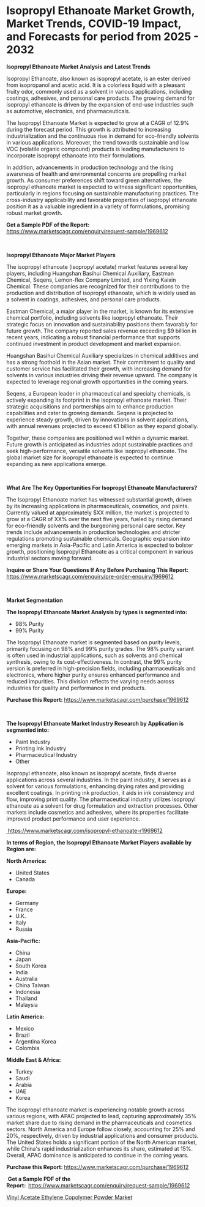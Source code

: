 <p><h1>Isopropyl Ethanoate Market Growth, Market Trends, COVID-19 Impact, and Forecasts for period from 2025 - 2032</h1></p><p><strong>Isopropyl Ethanoate Market Analysis and Latest Trends</strong></p>
<p><p>Isopropyl Ethanoate, also known as isopropyl acetate, is an ester derived from isopropanol and acetic acid. It is a colorless liquid with a pleasant fruity odor, commonly used as a solvent in various applications, including coatings, adhesives, and personal care products. The growing demand for isopropyl ethanoate is driven by the expansion of end-use industries such as automotive, electronics, and pharmaceuticals.</p><p>The Isopropyl Ethanoate Market is expected to grow at a CAGR of 12.9% during the forecast period. This growth is attributed to increasing industrialization and the continuous rise in demand for eco-friendly solvents in various applications. Moreover, the trend towards sustainable and low VOC (volatile organic compound) products is leading manufacturers to incorporate isopropyl ethanoate into their formulations.</p><p>In addition, advancements in production technology and the rising awareness of health and environmental concerns are propelling market growth. As consumer preferences shift toward green alternatives, the isopropyl ethanoate market is expected to witness significant opportunities, particularly in regions focusing on sustainable manufacturing practices. The cross-industry applicability and favorable properties of isopropyl ethanoate position it as a valuable ingredient in a variety of formulations, promising robust market growth.</p></p>
<p><strong>Get a Sample PDF of the Report:&nbsp;</strong> <a href="https://www.marketscagr.com/enquiry/request-sample/1969612?utm_campaign=3263&utm_medium=2&utm_source=Github&utm_content=ia&utm_term=01042025&utm_id=isopropyl-ethanoate">https://www.marketscagr.com/enquiry/request-sample/1969612</a></p>
<p>&nbsp;</p>
<p><strong>Isopropyl Ethanoate Major Market Players</strong></p>
<p><p>The isopropyl ethanoate (isopropyl acetate) market features several key players, including Huangshan Basihui Chemical Auxiliary, Eastman Chemical, Seqens, Lemon-flex Company Limited, and Yixing Kaixin Chemical. These companies are recognized for their contributions to the production and distribution of isopropyl ethanoate, which is widely used as a solvent in coatings, adhesives, and personal care products.</p><p>Eastman Chemical, a major player in the market, is known for its extensive chemical portfolio, including solvents like isopropyl ethanoate. Their strategic focus on innovation and sustainability positions them favorably for future growth. The company reported sales revenue exceeding $9 billion in recent years, indicating a robust financial performance that supports continued investment in product development and market expansion.</p><p>Huangshan Basihui Chemical Auxiliary specializes in chemical additives and has a strong foothold in the Asian market. Their commitment to quality and customer service has facilitated their growth, with increasing demand for solvents in various industries driving their revenue upward. The company is expected to leverage regional growth opportunities in the coming years.</p><p>Seqens, a European leader in pharmaceutical and specialty chemicals, is actively expanding its footprint in the isopropyl ethanoate market. Their strategic acquisitions and partnerships aim to enhance production capabilities and cater to growing demands. Seqens is projected to experience steady growth, driven by innovations in solvent applications, with annual revenues projected to exceed €1 billion as they expand globally.</p><p>Together, these companies are positioned well within a dynamic market. Future growth is anticipated as industries adopt sustainable practices and seek high-performance, versatile solvents like isopropyl ethanoate. The global market size for isopropyl ethanoate is expected to continue expanding as new applications emerge.</p></p>
<p>&nbsp;</p>
<p><strong>What Are The Key Opportunities For Isopropyl Ethanoate Manufacturers?</strong></p>
<p><p>The Isopropyl Ethanoate market has witnessed substantial growth, driven by its increasing applications in pharmaceuticals, cosmetics, and paints. Currently valued at approximately $XX million, the market is projected to grow at a CAGR of XX% over the next five years, fueled by rising demand for eco-friendly solvents and the burgeoning personal care sector. Key trends include advancements in production technologies and stricter regulations promoting sustainable chemicals. Geographic expansion into emerging markets in Asia-Pacific and Latin America is expected to bolster growth, positioning Isopropyl Ethanoate as a critical component in various industrial sectors moving forward.</p></p>
<p><strong>Inquire or Share Your Questions If Any Before Purchasing This Report:</strong> <a href="https://www.marketscagr.com/enquiry/pre-order-enquiry/1969612?utm_campaign=3263&utm_medium=2&utm_source=Github&utm_content=ia&utm_term=01042025&utm_id=isopropyl-ethanoate">https://www.marketscagr.com/enquiry/pre-order-enquiry/1969612</a></p>
<p>&nbsp;</p>
<p><strong>Market Segmentation</strong></p>
<p><strong>The Isopropyl Ethanoate Market Analysis by types is segmented into:</strong></p>
<p><ul><li>98% Purity</li><li>99% Purity</li></ul></p>
<p><p>The Isopropyl Ethanoate market is segmented based on purity levels, primarily focusing on 98% and 99% purity grades. The 98% purity variant is often used in industrial applications, such as solvents and chemical synthesis, owing to its cost-effectiveness. In contrast, the 99% purity version is preferred in high-precision fields, including pharmaceuticals and electronics, where higher purity ensures enhanced performance and reduced impurities. This division reflects the varying needs across industries for quality and performance in end products.</p></p>
<p><strong>Purchase this Report:&nbsp;</strong><a href="https://www.marketscagr.com/purchase/1969612?utm_campaign=3263&utm_medium=2&utm_source=Github&utm_content=ia&utm_term=01042025&utm_id=isopropyl-ethanoate">https://www.marketscagr.com/purchase/1969612</a></p>
<p>&nbsp;</p>
<p><strong>The Isopropyl Ethanoate Market Industry Research by Application is segmented into:</strong></p>
<p><ul><li>Paint Industry</li><li>Printing Ink Industry</li><li>Pharmaceutical Industry</li><li>Other</li></ul></p>
<p><p>Isopropyl ethanoate, also known as isopropyl acetate, finds diverse applications across several industries. In the paint industry, it serves as a solvent for various formulations, enhancing drying rates and providing excellent coatings. In printing ink production, it aids in ink consistency and flow, improving print quality. The pharmaceutical industry utilizes isopropyl ethanoate as a solvent for drug formulation and extraction processes. Other markets include cosmetics and adhesives, where its properties facilitate improved product performance and user experience.</p></p>
<p><a href="https://www.marketscagr.com/isopropyl-ethanoate-r1969612?utm_campaign=3263&utm_medium=2&utm_source=Github&utm_content=ia&utm_term=01042025&utm_id=isopropyl-ethanoate">&nbsp;https://www.marketscagr.com/isopropyl-ethanoate-r1969612</a></p>
<p><strong>In terms of Region, the Isopropyl Ethanoate Market Players available by Region are:</strong></p>
<p>
    <p> <strong> North America: </strong>
        <ul>
            <li>United States</li>
            <li>Canada</li>
        </ul>
        </p> 
    <p> <strong> Europe: </strong>
        <ul>
            <li>Germany</li>
            <li>France</li>
            <li>U.K.</li>
            <li>Italy</li>
            <li>Russia</li>
        </ul>
        </p> 
    <p> <strong> Asia-Pacific: </strong>
        <ul>
            <li>China</li>
            <li>Japan</li>
            <li>South Korea</li>
            <li>India</li>
            <li>Australia</li>
            <li>China Taiwan</li>
            <li>Indonesia</li>
            <li>Thailand</li>
            <li>Malaysia</li>
        </ul>
        </p> 
    <p> <strong> Latin America: </strong>
        <ul>
            <li>Mexico</li>
            <li>Brazil</li>
            <li>Argentina Korea</li>
            <li>Colombia</li>
        </ul>
        </p> 
    <p> <strong> Middle East & Africa: </strong>
        <ul>
            <li>Turkey</li>
            <li>Saudi</li>
            <li>Arabia</li>
            <li>UAE</li>
            <li>Korea</li>
        </ul>
    </p>
    </p>
<p><p>The isopropyl ethanoate market is experiencing notable growth across various regions, with APAC projected to lead, capturing approximately 35% market share due to rising demand in the pharmaceuticals and cosmetics sectors. North America and Europe follow closely, accounting for 25% and 20%, respectively, driven by industrial applications and consumer products. The United States holds a significant portion of the North American market, while China's rapid industrialization enhances its share, estimated at 15%. Overall, APAC dominance is anticipated to continue in the coming years.</p></p>
<p><strong>Purchase this Report: </strong><a href="https://www.marketscagr.com/purchase/1969612?utm_campaign=3263&utm_medium=2&utm_source=Github&utm_content=ia&utm_term=01042025&utm_id=isopropyl-ethanoate">https://www.marketscagr.com/purchase/1969612</a></p>
<p>&nbsp;<strong>Get a Sample PDF of the Report:&nbsp;&nbsp;</strong><a href="https://www.marketscagr.com/enquiry/request-sample/1969612?utm_campaign=3263&utm_medium=2&utm_source=Github&utm_content=ia&utm_term=01042025&utm_id=isopropyl-ethanoate">https://www.marketscagr.com/enquiry/request-sample/1969612</a></p>
<p><strong></strong></p>
<p><p><a href="https://github.com/mateyappiazo/Market-Research-Report-List-1/blob/main/vinyl-acetate-ethylene-copolymer-powder-market.md?utm_campaign=3263&utm_medium=2&utm_source=Github&utm_content=ia&utm_term=01042025&utm_id=isopropyl-ethanoate">Vinyl Acetate Ethylene Copolymer Powder Market</a></p></p>